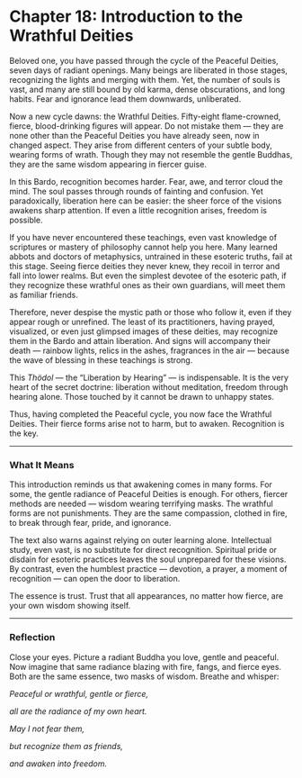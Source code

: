 # Chapter 18: Introduction to the Wrathful Deities

Beloved one, you have passed through the cycle of the Peaceful Deities, seven days of radiant openings. Many beings are liberated in those stages, recognizing the lights and merging with them. Yet, the number of souls is vast, and many are still bound by old karma, dense obscurations, and long habits. Fear and ignorance lead them downwards, unliberated.

Now a new cycle dawns: the Wrathful Deities. Fifty-eight flame-crowned, fierce, blood-drinking figures will appear. Do not mistake them — they are none other than the Peaceful Deities you have already seen, now in changed aspect. They arise from different centers of your subtle body, wearing forms of wrath. Though they may not resemble the gentle Buddhas, they are the same wisdom appearing in fiercer guise.

In this Bardo, recognition becomes harder. Fear, awe, and terror cloud the mind. The soul passes through rounds of fainting and confusion. Yet paradoxically, liberation here can be easier: the sheer force of the visions awakens sharp attention. If even a little recognition arises, freedom is possible.

If you have never encountered these teachings, even vast knowledge of scriptures or mastery of philosophy cannot help you here. Many learned abbots and doctors of metaphysics, untrained in these esoteric truths, fail at this stage. Seeing fierce deities they never knew, they recoil in terror and fall into lower realms. But even the simplest devotee of the esoteric path, if they recognize these wrathful ones as their own guardians, will meet them as familiar friends.

Therefore, never despise the mystic path or those who follow it, even if they appear rough or unrefined. The least of its practitioners, having prayed, visualized, or even just glimpsed images of these deities, may recognize them in the Bardo and attain liberation. And signs will accompany their death — rainbow lights, relics in the ashes, fragrances in the air — because the wave of blessing in these teachings is strong.

This *Thödol* — the “Liberation by Hearing” — is indispensable. It is the very heart of the secret doctrine: liberation without meditation, freedom through hearing alone. Those touched by it cannot be drawn to unhappy states.

Thus, having completed the Peaceful cycle, you now face the Wrathful Deities. Their fierce forms arise not to harm, but to awaken. Recognition is the key.

---

### What It Means

This introduction reminds us that awakening comes in many forms. For some, the gentle radiance of Peaceful Deities is enough. For others, fiercer methods are needed — wisdom wearing terrifying masks. The wrathful forms are not punishments. They are the same compassion, clothed in fire, to break through fear, pride, and ignorance.

The text also warns against relying on outer learning alone. Intellectual study, even vast, is no substitute for direct recognition. Spiritual pride or disdain for esoteric practices leaves the soul unprepared for these visions. By contrast, even the humblest practice — devotion, a prayer, a moment of recognition — can open the door to liberation.

The essence is trust. Trust that all appearances, no matter how fierce, are your own wisdom showing itself.

---

### Reflection

Close your eyes. Picture a radiant Buddha you love, gentle and peaceful. Now imagine that same radiance blazing with fire, fangs, and fierce eyes. Both are the same essence, two masks of wisdom. Breathe and whisper:

*Peaceful or wrathful, gentle or fierce,*

*all are the radiance of my own heart.*

*May I not fear them,*

*but recognize them as friends,*

*and awaken into freedom.*
